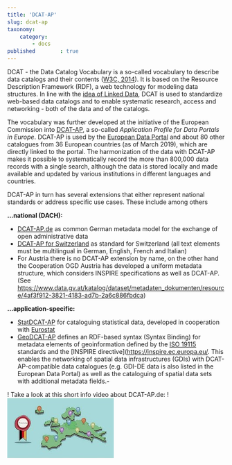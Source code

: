 ```yaml
---
title: 'DCAT-AP'
slug: dcat-ap
taxonomy:
    category:
        - docs
published        : true
---
```

DCAT - the Data Catalog Vocabulary is a so-called vocabulary to describe data catalogs and their contents ([W3C, 2014](/opendata/vorlesung/literatur#world2014data)). It is based on the Resource Description Framework (RDF), a web technology for modeling data structures. In line with the [idea of Linked Data](https://www.ted.com/talks/tim_berners_lee_on_the_next_web), DCAT is used to standardize web-based data catalogs and to enable systematic research, access and networking - both of the data and of the catalogs.

The vocabulary was further developed at the initiative of the European Commission into [DCAT-AP](https://joinup.ec.europa.eu/solution/dcat-application-profile-data-portals-europe), a so-called *Application Profile for Data Portals in Europe*. DCAT-AP is used by the [European Data Portal](https://www.europeandataportal.eu/) and about 80 other catalogues from 36 European countries (as of March 2019), which are directly linked to the portal. The harmonization of the data with DCAT-AP makes it possible to systematically record the more than 800,000 data records with a single search, although the data is stored locally and made available and updated by various institutions in different languages and countries.

DCAT-AP in turn has several extensions that either represent national standards or address specific use cases. These include among others

**...national (DACH):**
- [DCAT-AP.de](https://www.dcat-ap.de) as common German metadata model for the exchange of open administrative data
- [DCAT-AP for Switzerland](https://handbook.opendata.swiss/en/library/ch-dcat-ap) as standard for Switzerland (all text elements must be multilingual in German, English, French and Italian)
- For Austria there is no DCAT-AP extension by name, on the other hand the Cooperation OGD Austria has developed a uniform metadata structure, which considers INSPIRE specifications as well as DCAT-AP. (See https://www.data.gv.at/katalog/dataset/metadaten_dokumenten/resource/4af3f912-3821-4183-ad7b-2a6c886fbdca)

**...application-specific:**
- [StatDCAT-AP](https://joinup.ec.europa.eu/release/statdcat-ap-v100) for cataloguing statistical data, developed in cooperation with [Eurostat](https://ec.europa.eu/eurostat/)
- [GeoDCAT-AP](https://joinup.ec.europa.eu/release/dcat-ap/12) defines an RDF-based syntax (Syntax Binding) for metadata elements of geoinformation defined by the [ISO 19115](https://www.iso.org/search.html?q=ISO%2019115) standards and the [INSPIRE directive](https://inspire.ec.europa.eu/. This enables the networking of spatial data infrastructures (GDIs) with DCAT-AP-compatible data catalogues (e.g. GDI-DE data is also listed in the European Data Portal) as well as the cataloguing of spatial data sets with additional metadata fields.- 

! Take a look at this short info video about DCAT-AP.de:
! [![Video](dcat_ap_de_video.jpg?classes=caption "DCAT-AP.de - the standard for the exchange of open public administration data ")](https://www.youtube.com/watch?v=DGCay_bbvDc)

<!--
Caption: DCAT-AP.de - der Standard zum Austausch von offenen Daten der öffentlichen Verwaltung


(Siehe auch https://joinup.ec.europa.eu/document/national-extensions-analysis-dcat-ap)
verwendet um die Dat



und dazu genutzt, die Metadaten in



verwendet und dazu


auf ein Best



Sinn des Vokabulars ist es, in einem einheitlichen maschinenlesbaren Format (technische Interoperabilität) und mit klar definierten Metadaten-Feldern (semantische Interoperabilität) Informationen über die Datensätze, die ein Datenkatalog enthält zu erfassen. Dadurch ist es möglich, solche Kataloge systematisch zu dursuchen und Auszuwerten. Die Ansätze sind dabei übertragbar: z.B. kann der Datenkatalog des Europäischen Datenportals auf die gleiche Weise ausgewertet werden wie das deutsche Datenportal GovData.

Die Europäische Union hat DCAT weiterentwickelt

DCAT ist wird insbesondere von Open Data-Portalen der öffentlichen Verwaltung verwendet. Die



 Im Zuge nationaler oder und internationaler Bemühungen sind verschiedene Metadaten-Strukturen als Standards für Open Government Data entwickelt wurden, welche eine sogenanntes


Es gibt offizielle Standards

https://www.dcat-ap.de/def/


Do sind dem DCAT-Vokabular abgleitet sind


Bei Standisierten Schnit


 und sogar untereinander zu vernetzen. Bei einer einheitlichen Metadatenstruktur und Schnittstellen ist es auch möglich, mehrere Datenkataloge auf die gleiche Weise auszuwerten und zu dursuchen.






Metadatenmodel

https://www.govdata.de/ckan/catalog/catalog.rdf?profiles=euro_dcat_ap,dcatap_de
-->
